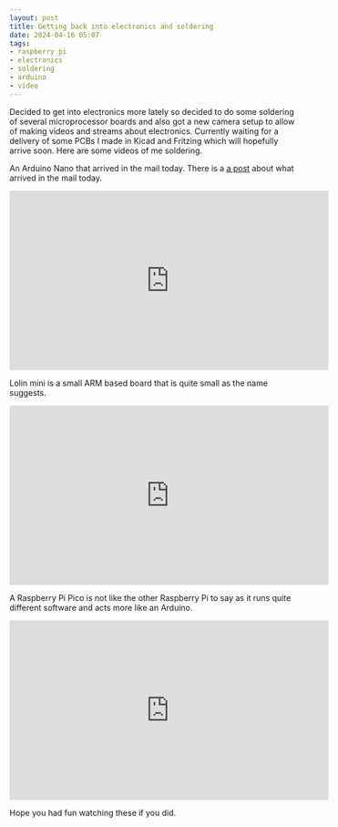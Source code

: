 ```yaml
---
layout: post
title: Getting back into electronics and soldering
date: 2024-04-16 05:07
tags:
- raspberry pi
- electronics
- soldering
- arduino
- video
---
```

Decided to get into electronics more lately so decided to do some soldering of several microprocessor boards and also got a new camera setup to allow of making videos and streams about electronics. Currently waiting for a delivery of some PCBs I made in Kicad and Fritzing which will hopefully arrive soon. Here are some videos of me soldering.

An Arduino Nano that arrived in the mail today. There is a [a post](https://toot.cat/@DPSsys/112278064096595965) about what arrived in the mail today.
<iframe width="560" height="315" src="https://www.youtube.com/embed/xRfAYYpI5pI?si=KX3QL2HqkooObuCb" title="YouTube video player" frameborder="0" allow="accelerometer; autoplay; clipboard-write; encrypted-media; gyroscope; picture-in-picture; web-share" referrerpolicy="strict-origin-when-cross-origin" allowfullscreen></iframe>

Lolin mini is a small ARM based board that is quite small as the name suggests.
<iframe width="560" height="315" src="https://www.youtube.com/embed/PbmqHVKHj14?si=sX2K6eacqfLrNaeb" title="YouTube video player" frameborder="0" allow="accelerometer; autoplay; clipboard-write; encrypted-media; gyroscope; picture-in-picture; web-share" referrerpolicy="strict-origin-when-cross-origin" allowfullscreen></iframe>

A Raspberry Pi Pico is not like the other Raspberry Pi to say as it runs quite different software and acts more like an Arduino.
<iframe width="560" height="315" src="https://www.youtube.com/embed/FM5OUtoou9Y?si=aQdkMlrquHukK748" title="YouTube video player" frameborder="0" allow="accelerometer; autoplay; clipboard-write; encrypted-media; gyroscope; picture-in-picture; web-share" referrerpolicy="strict-origin-when-cross-origin" allowfullscreen></iframe>

Hope you had fun watching these if you did.
